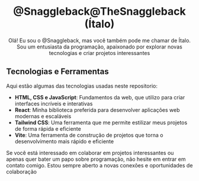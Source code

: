 <div style="text-align: center;">

# @Snaggleback@TheSnaggleback (Ítalo)

Olá! Eu sou o @Snaggleback, mas você também pode me chamar de Ítalo. Sou um entusiasta da programação, apaixonado por explorar novas tecnologias e criar projetos interessantes

</div>

## Tecnologias e Ferramentas

Aqui estão algumas das tecnologias usadas neste repositorio:

- **HTML, CSS e JavaScript**: Fundamentos da web, que utilizo para criar interfaces incríveis e interativas
- **React**: Minha biblioteca preferida para desenvolver aplicações web modernas e escaláveis
- **Tailwind CSS**: Uma ferramenta que me permite estilizar meus projetos de forma rápida e eficiente
- **Vite**: Uma ferramenta de construção de projetos que torna o desenvolvimento mais rápido e eficiente

Se você está interessado em colaborar em projetos interessantes ou apenas quer bater um papo sobre programação, não hesite em entrar em contato comigo. Estou sempre aberto a novas conexões e oportunidades de colaboração
